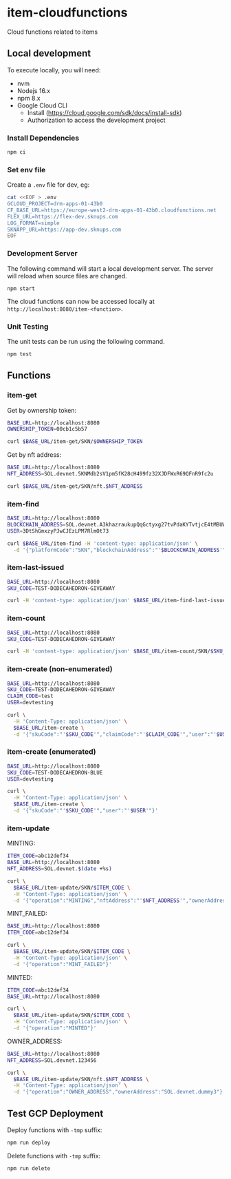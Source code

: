 # item-cloudfunctions
Cloud functions related to items

## Local development

To execute locally, you will need:

* nvm
* Nodejs 16.x
* npm 8.x
* Google Cloud CLI
  * Install (https://cloud.google.com/sdk/docs/install-sdk)
  * Authorization to access the development project 

### Install Dependencies

```bash
npm ci
```

### Set env file

Create a `.env` file for dev, eg:

```bash
cat <<EOF > .env
GCLOUD_PROJECT=drm-apps-01-43b0
CF_BASE_URL=https://europe-west2-drm-apps-01-43b0.cloudfunctions.net
FLEX_URL=https://flex-dev.sknups.com
LOG_FORMAT=simple
SKNAPP_URL=https://app-dev.sknups.com
EOF
```

### Development Server

The following command will start a local development server. The server will reload when source files are changed.

```
npm start
```

The cloud functions can now be accessed locally at `http://localhost:8080/item-<function>`.

### Unit Testing

The unit tests can be run using the following command.

```bash
npm test
```

## Functions

### item-get

Get by ownership token:

```bash
BASE_URL=http://localhost:8080
OWNERSHIP_TOKEN=00cb1c5b57

curl $BASE_URL/item-get/SKN/$OWNERSHIP_TOKEN
```

Get by nft address:

```bash
BASE_URL=http://localhost:8080
NFT_ADDRESS=SOL.devnet.5KNMdb2sV1pm5fK28cH499fz32XJDFWxR69QFnR9fc2u

curl $BASE_URL/item-get/SKN/nft.$NFT_ADDRESS
```


### item-find

```bash
BASE_URL=http://localhost:8080
BLOCKCHAIN_ADDRESS=SOL.devnet.A3khazraukupQqGctyxg27tvPdaKYTvtjcE4tMBUW7D8
USER=3DtShGmxzyPJwCJEzLPM7RlmOt73

curl $BASE_URL/item-find -H 'content-type: application/json' \
  -d '{"platformCode":"SKN","blockchainAddress":"'$BLOCKCHAIN_ADDRESS'","user":"'$USER'"}'
```

### item-last-issued

```bash
BASE_URL=http://localhost:8080
SKU_CODE=TEST-DODECAHEDRON-GIVEAWAY

curl -H 'content-type: application/json' $BASE_URL/item-find-last-issued/SKN/$SKU_CODE 
```

### item-count

```bash
BASE_URL=http://localhost:8080
SKU_CODE=TEST-DODECAHEDRON-GIVEAWAY

curl -H 'content-type: application/json' $BASE_URL/item-count/SKN/$SKU_CODE 
```

### item-create (non-enumerated)

```bash
BASE_URL=http://localhost:8080
SKU_CODE=TEST-DODECAHEDRON-GIVEAWAY
CLAIM_CODE=test
USER=devtesting

curl \
  -H 'Content-Type: application/json' \
  $BASE_URL/item-create \
  -d '{"skuCode":"'$SKU_CODE'","claimCode":"'$CLAIM_CODE'","user":"'$USER'"}'
```

### item-create (enumerated)

```bash
BASE_URL=http://localhost:8080
SKU_CODE=TEST-DODECAHEDRON-BLUE
USER=devtesting

curl \
  -H 'Content-Type: application/json' \
  $BASE_URL/item-create \
  -d '{"skuCode":"'$SKU_CODE'","user":"'$USER'"}'
```

### item-update

MINTING:

```bash
ITEM_CODE=abc12def34
BASE_URL=http://localhost:8080
NFT_ADDRESS=SOL.devnet.$(date +%s)

curl \
  $BASE_URL/item-update/SKN/$ITEM_CODE \
  -H 'Content-Type: application/json' \
  -d '{"operation":"MINTING","nftAddress":"'$NFT_ADDRESS'","ownerAddress":"SOL.devnet.owner1"}'
```

MINT_FAILED:

```bash
BASE_URL=http://localhost:8080
ITEM_CODE=abc12def34

curl \
  $BASE_URL/item-update/SKN/$ITEM_CODE \
  -H 'Content-Type: application/json' \
  -d '{"operation":"MINT_FAILED"}'
```

MINTED:

```bash
ITEM_CODE=abc12def34
BASE_URL=http://localhost:8080

curl \
  $BASE_URL/item-update/SKN/$ITEM_CODE \
  -H 'Content-Type: application/json' \
  -d '{"operation":"MINTED"}'
```

OWNER_ADDRESS:

```bash
BASE_URL=http://localhost:8080
NFT_ADDRESS=SOL.devnet.123456

curl \
  $BASE_URL/item-update/SKN/nft.$NFT_ADDRESS \
  -H 'Content-Type: application/json' \
  -d '{"operation":"OWNER_ADDRESS","ownerAddress":"SOL.devnet.dummy3"}'
```

## Test GCP Deployment

Deploy functions with `-tmp` suffix:

```bash
npm run deploy
```

Delete functions with `-tmp` suffix:

```bash
npm run delete
```
